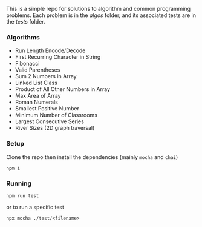 This is a simple repo for solutions to algorithm and common programming problems. Each problem is in the _algos_ folder, and its associated tests are in the _tests_ folder.

### Algorithms

- Run Length Encode/Decode
- First Recurring Character in String
- Fibonacci
- Valid Parentheses
- Sum 2 Numbers in Array
- Linked List Class
- Product of All Other Numbers in Array
- Max Area of Array
- Roman Numerals
- Smallest Positive Number
- Minimum Number of Classrooms
- Largest Consecutive Series
- River Sizes (2D graph traversal)

### Setup

Clone the repo then install the dependencies (mainly `mocha` and `chai`)

```
npm i
```

### Running

```
npm run test
```

or to run a specific test

```
npx mocha ./test/<filename>
```
